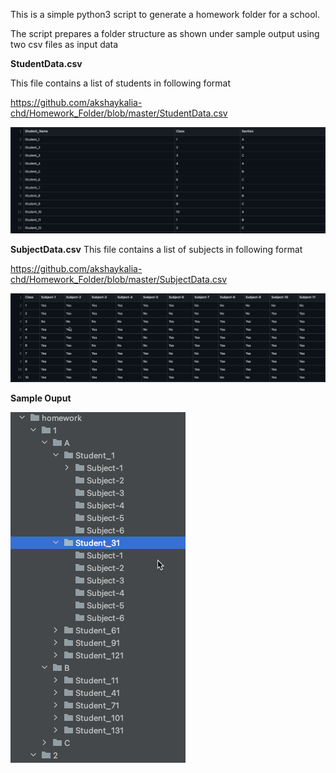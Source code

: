 This is a simple python3 script to generate a homework folder for a school. 

The script prepares a folder structure as shown under sample output using two csv files as input data

**StudentData.csv** 

This file contains a list of students in following format

https://github.com/akshaykalia-chd/Homework_Folder/blob/master/StudentData.csv

![img_2.png](img_2.png)

**SubjectData.csv**
This file contains a list of subjects in following format

https://github.com/akshaykalia-chd/Homework_Folder/blob/master/SubjectData.csv

![img_1.png](img_1.png)



**Sample Ouput**

![img.png](img.png)